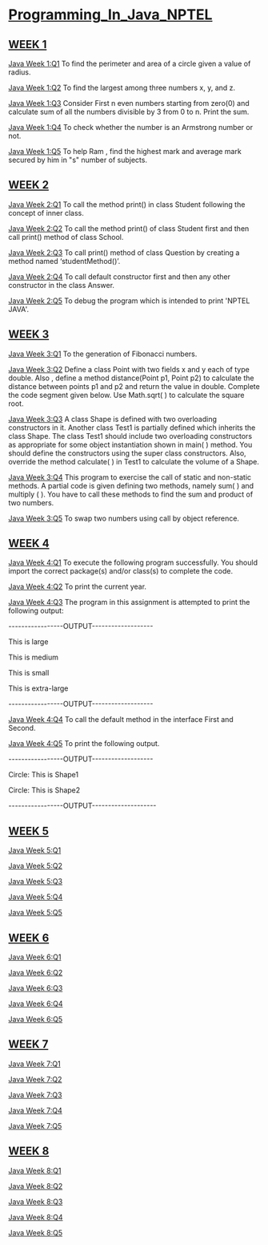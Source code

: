 # [Programming_In_Java_NPTEL](https://github.com/bkkothari2255/Programming_In_Java_NPTEL)


## [WEEK 1](https://github.com/bkkothari2255/Programming_In_Java_NPTEL/tree/WEEK-1)

  [Java Week 1:Q1](https://github.com/bkkothari2255/Programming_In_Java_NPTEL/blob/WEEK-1/Exercise1_1.java) To find the perimeter and area of a circle given a value of radius.

  [Java Week 1:Q2](https://github.com/bkkothari2255/Programming_In_Java_NPTEL/blob/WEEK-1/Exercise1_2.java) To find the largest among three numbers x, y, and z.

  [Java Week 1:Q3](https://github.com/bkkothari2255/Programming_In_Java_NPTEL/blob/WEEK-1/Exercise1_3.java) Consider First n even numbers starting from zero(0) and calculate sum of  all the numbers divisible by 3 from 0 to n. Print the sum.

  [Java Week 1:Q4](https://github.com/bkkothari2255/Programming_In_Java_NPTEL/blob/WEEK-1/Exercise1_4.java) To check whether the number is an Armstrong number or not.

  [Java Week 1:Q5](https://github.com/bkkothari2255/Programming_In_Java_NPTEL/blob/WEEK-1/Exercise1_5.java) To help Ram , find the highest mark and average mark secured by him in "s" number of subjects.


## [WEEK 2](https://github.com/bkkothari2255/Programming_In_Java_NPTEL/tree/WEEK-2)

  [Java Week 2:Q1](https://github.com/bkkothari2255/Programming_In_Java_NPTEL/blob/WEEK-2/Question211.java) To call the method  print() in class Student following the concept of inner class.

   [Java Week 2:Q2](https://github.com/bkkothari2255/Programming_In_Java_NPTEL/blob/WEEK-2/Question212.java) To call the method  print() of class Student first and then call print() method of class School.

  [Java Week 2:Q3](https://github.com/bkkothari2255/Programming_In_Java_NPTEL/blob/WEEK-2/Question213.java) To call print() method of class Question by creating a method named ‘studentMethod()’.

  [Java Week 2:Q4](https://github.com/bkkothari2255/Programming_In_Java_NPTEL/blob/WEEK-2/Question214.java) To call default constructor first and then any other constructor in the class Answer.

  [Java Week 2:Q5](https://github.com/bkkothari2255/Programming_In_Java_NPTEL/blob/WEEK-2/Question215.java) To debug the program which is intended to print 'NPTEL JAVA'.


## [WEEK 3](https://github.com/bkkothari2255/Programming_In_Java_NPTEL/tree/WEEK-3)

  [Java Week 3:Q1](https://github.com/bkkothari2255/Programming_In_Java_NPTEL/blob/WEEK-3/Fibonacci.java) To the generation of Fibonacci numbers.

  [Java Week 3:Q2](https://github.com/bkkothari2255/Programming_In_Java_NPTEL/blob/WEEK-3/Circle.java) Define a class Point with two fields x and y each of type double. Also , define a method distance(Point p1, Point p2) to calculate the distance between points p1 and p2 and return the value in double. Complete the code segment given below. Use Math.sqrt( ) to calculate the square root.

  [Java Week 3:Q3](https://github.com/bkkothari2255/Programming_In_Java_NPTEL/blob/WEEK-3/Test1.java) A class Shape is defined with two overloading constructors in it. Another class Test1 is partially defined which inherits the class Shape. The class Test1 should include two overloading constructors as appropriate for some object instantiation shown in main( ) method. You should define the constructors using the super class constructors. Also, override the method calculate( ) in Test1 to calculate the volume of a Shape.

  [Java Week 3:Q4](https://github.com/bkkothari2255/Programming_In_Java_NPTEL/blob/WEEK-3/Test3.java) This program to exercise the call of static and non-static methods. A partial code is given defining two methods, namely sum( ) and multiply ( ). You have to call these methods to find the sum and product of two numbers.

  [Java Week 3:Q5](https://github.com/bkkothari2255/Programming_In_Java_NPTEL/blob/WEEK-3/Question3.java) To swap two numbers using call by object reference.
  
  
## [WEEK 4](https://github.com/bkkothari2255/Programming_In_Java_NPTEL/tree/WEEK-4)

  [Java Week 4:Q1](https://github.com/bkkothari2255/Programming_In_Java_NPTEL/blob/WEEK-4/Question41.java) To execute the following program successfully. You should import the correct package(s) and/or class(s) to complete the code.
  
  [Java Week 4:Q2](https://github.com/bkkothari2255/Programming_In_Java_NPTEL/blob/WEEK-4/Question42.java) To print the current year. 
  
  [Java Week 4:Q3](https://github.com/bkkothari2255/Programming_In_Java_NPTEL/blob/WEEK-4/Question43.java) The program in this assignment is attempted to print the following output: 
  
 -----------------OUTPUT-------------------
   
 This is large

 This is medium

 This is small

 This is extra-large

-----------------OUTPUT-------------------
  
  [Java Week 4:Q4](https://github.com/bkkothari2255/Programming_In_Java_NPTEL/blob/WEEK-4/Question44.java)  To call the default method in the interface First and Second.

  [Java Week 4:Q5](https://github.com/bkkothari2255/Programming_In_Java_NPTEL/blob/WEEK-4/Question45.java)  To print the following output.

-----------------OUTPUT-------------------

Circle: This is Shape1

Circle: This is Shape2

-----------------OUTPUT--------------------


## [WEEK 5](https://github.com/bkkothari2255/Programming_In_Java_NPTEL/tree/WEEK-5)

  [Java Week 5:Q1]()
  
  [Java Week 5:Q2]()
  
  [Java Week 5:Q3]()
  
  [Java Week 5:Q4]()

  [Java Week 5:Q5]()


## [WEEK 6](https://github.com/bkkothari2255/Programming_In_Java_NPTEL/tree/WEEK-6)

  [Java Week 6:Q1]()
  
  [Java Week 6:Q2]()
  
  [Java Week 6:Q3]()
  
  [Java Week 6:Q4]()

  [Java Week 6:Q5]()


## [WEEK 7](https://github.com/bkkothari2255/Programming_In_Java_NPTEL/tree/WEEK-7)

  [Java Week 7:Q1]()
  
  [Java Week 7:Q2]()
  
  [Java Week 7:Q3]()
  
  [Java Week 7:Q4]()

  [Java Week 7:Q5]()


## [WEEK 8](https://github.com/bkkothari2255/Programming_In_Java_NPTEL/tree/WEEK-8) 

  [Java Week 8:Q1]()
  
  [Java Week 8:Q2]()
  
  [Java Week 8:Q3]()
  
  [Java Week 8:Q4]()

  [Java Week 8:Q5]()
